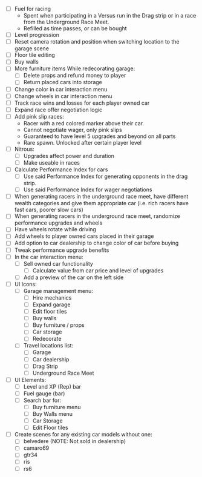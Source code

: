 - [ ] Fuel for racing
	- Spent when participating in a Versus run in the Drag strip or in a race from the Underground Race Meet.
	- Refilled as time passes, or can be bought
- [ ] Level progression
- [ ] Reset camera rotation and position when switching location to the garage scene
- [ ] Floor tile editing
- [ ] Buy walls
- [ ] More furniture items
While redecorating garage:
	- [ ] Delete props and refund money to player
	- [ ] Return placed cars into storage
- [ ] Change color in car interaction menu
- [ ] Change wheels in car interaction menu
- [ ] Track race wins and losses for each player owned car
- [ ] Expand race offer negotiation logic
- [ ] Add pink slip races:
	- Racer with a red colored marker above their car. 
	- Cannot negotiate wager, only pink slips
	- Guaranteed to have level 5 upgrades and beyond on all parts
	- Rare spawn. Unlocked after certain player level
- [ ] Nitrous:
	- [ ] Upgrades affect power and duration
	- [ ] Make useable in races
- [ ] Calculate Performance Index for cars
	- [ ] Use said Performance Index for generating opponents in the drag strip.
	- [ ] Use said Performance Index for wager negotiations
- [ ] When generating racers in the underground race meet, have different wealth categories and give them appropriate car (i.e. rich racers have fast cars, poorer slow cars)
- [ ] When generating racers in the underground race meet, randomize performance upgrades and wheels
- [ ] Have wheels rotate while driving
- [ ] Add wheels to player owned cars placed in their garage
- [ ] Add option to car dealership to change color of car before buying
- [ ] Tweak performance upgrade benefits
- [ ] In the car interaction menu:
	- [ ] Sell owned car functionality
		- [ ] Calculate value from car price and level of upgrades
	- [ ] Add a preview of the car on the left side
- [ ] UI Icons:
	- [ ] Garage management menu:
		- [ ] Hire mechanics
		- [ ] Expand garage
		- [ ] Edit floor tiles
		- [ ] Buy walls
		- [ ] Buy furniture / props
		- [ ] Car storage
		- [ ] Redecorate
	- [ ] Travel locations list:
		- [ ] Garage
		- [ ] Car dealership
		- [ ] Drag Strip
		- [ ] Underground Race Meet
- [ ] UI Elements:
	- [ ] Level and XP (Rep) bar
	- [ ] Fuel gauge (bar)
	- [ ] Search bar for:
		- [ ] Buy furniture menu
		- [ ] Buy Walls menu
		- [ ] Car Storage
		- [ ] Edit Floor tiles
- [ ] Create scenes for any existing car models without one:
	- [ ] belvedere (NOTE: Not sold in dealership)
	- [ ] camaro69
	- [ ] gtr34
	- [ ] ris
	- [ ] rs6
